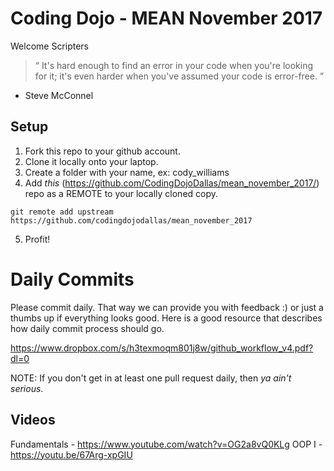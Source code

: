 # Coding Dojo - MEAN November 2017

Welcome Scripters 

> “ It's hard enough to find an error in your code when you're looking for it; it's even harder when you've assumed your code is error-free. ” 
- Steve McConnel

## Setup
 1. Fork this repo to your github account.
 2. Clone it locally onto your laptop.
 3. Create a folder with your name, ex: cody_williams
 4. Add *this* (https://github.com/CodingDojoDallas/mean_november_2017/) repo as a REMOTE to your locally cloned copy.
```
git remote add upstream https://github.com/codingdojodallas/mean_november_2017
```
 5. Profit!
# Daily Commits

Please commit daily. That way we can provide you with feedback :) or just a thumbs up if everything looks good. Here is a good resource that describes how daily commit process should go.

https://www.dropbox.com/s/h3texmoqm801j8w/github_workflow_v4.pdf?dl=0

NOTE: If you don't get in at least one pull request daily, then *_ya ain't serious_*.

## Videos
Fundamentals - https://www.youtube.com/watch?v=OG2a8vQ0KLg
OOP I - https://youtu.be/67Arg-xpGIU
